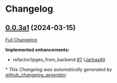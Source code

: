 # Changelog

## [0.0.3a1](https://github.com/OpenVoiceOS/ovos-PHAL-plugin-ipgeo/tree/0.0.3a1) (2024-03-15)

[Full Changelog](https://github.com/OpenVoiceOS/ovos-PHAL-plugin-ipgeo/compare/0.0.2...0.0.3a1)

**Implemented enhancements:**

- refactor/ipgeo\_from\_backend [\#7](https://github.com/OpenVoiceOS/ovos-PHAL-plugin-ipgeo/pull/7) ([JarbasAl](https://github.com/JarbasAl))



\* *This Changelog was automatically generated by [github_changelog_generator](https://github.com/github-changelog-generator/github-changelog-generator)*
